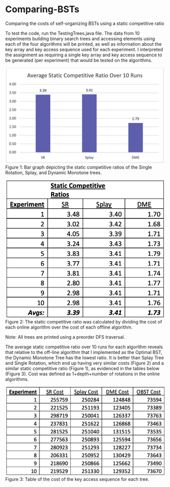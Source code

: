 # Comparing-BSTs
Comparing the costs of self-organizing BSTs using a static competitive ratio

To test the code, run the TestingTrees.java file. The data from 10 experiments building binary search trees and accessing elements using each of the four algorithms will be printed, as well as information about the key array and key access sequence used for each experiment. I interpreted the assignment as requiring a single key array and key access sequence to be generated (per experiment) that would be tested on the algorithms.

![Figure 1](https://github.com/sarukalva/Comparing-BSTs/blob/master/Figure%201.png)
Figure 1: Bar graph depicting the static competitive ratios of the Single Rotation, Splay, and Dynamic Monotone trees.

![Figure 2](https://github.com/sarukalva/Comparing-BSTs/blob/master/Figure%202.png)
Figure 2: The static competitive ratio was calculated by dividing the cost of each online algorithm over the cost of each offline algorithm.

Note: All trees are printed using a preorder DFS traversal.

The average static competitive ratio over 10 runs for each algorithm reveals that relative to the off-line algorithm that I implemented as the Optimal BST, the Dynamic Monotone Tree has the lowest ratio. It is better than Splay Tree and Single Rotation, which end up having very similar costs (Figure 2) and a similar static competitive ratio (Figure 1), as evidenced in the tables below (Figure 3). Cost was defined as 1+depth+number of rotations in the online algorithms. 

![Figure 3](https://github.com/sarukalva/Comparing-BSTs/blob/master/Figure%203.png)
Figure 3: Table of the cost of the key access sequence for each tree.
